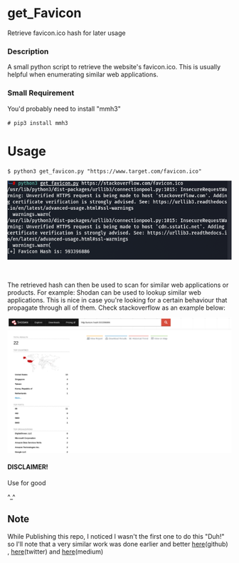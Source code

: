 # get_Favicon
Retrieve favicon.ico hash for later usage


### Description

A small python script to retrieve the website's favicon.ico. This is usually helpful when enumerating similar web applications.

### Small Requirement
You'd probably need to install "mmh3"

`# pip3 install mmh3`

# Usage

`$ python3 get_favicon.py "https://www.target.com/favicon.ico"`

![IMAGE ALT TEXT HERE](https://raw.githubusercontent.com/sasukeourad/get_Favicon/main/Pictures/get_favicon.png)

<br> 

The retrieved hash can then be used to scan for similar web applications or products. For example: Shodan can be used to lookup similar web applications. This is nice in case you're looking for a certain behaviour that propagate through all of them. Check stackoverflow as an example below:

![IMAGE ALT TEXT HERE](https://raw.githubusercontent.com/sasukeourad/get_Favicon/main/Pictures/shodan_scan.png)





  #### DISCLAIMER!
   Use for good
   
   ^_^


## Note

While Publishing this repo, I noticed I wasn't the first one to do this "Duh!" so I'll note that a very similar work was done earlier and better [here](https://gist.github.com/yehgdotnet/b9dfc618108d2f05845c4d8e28c5fc6a)(github) ,  [here](https://twitter.com/brsn76945860/status/1171233054951501824)(twitter) and [here](https://medium.com/@Asm0d3us/weaponizing-favicon-ico-for-bugbounties-osint-and-what-not-ace3c214e139)(medium)

